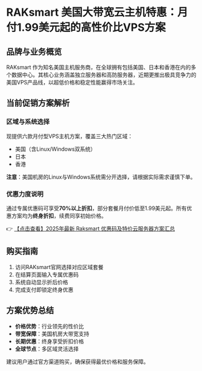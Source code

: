 # RAKsmart 美国大带宽云主机特惠：月付1.99美元起的高性价比VPS方案

## 品牌与业务概览
RAKsmart 作为知名美国主机服务商，在全球拥有包括美国、日本和香港在内的多个数据中心。其核心业务涵盖独立服务器和高防服务器，近期更推出极具竞争力的美国VPS产品线，以超低价格和稳定性能赢得市场关注。

## 当前促销方案解析
### 区域与系统选择
现提供六款月付型VPS主机方案，覆盖三大热门区域：
- 美国（含Linux/Windows双系统）
- 日本
- 香港

**注意**：美国机房的Linux与Windows系统需分开选择，请根据实际需求谨慎下单。

### 优惠力度说明
通过专属优惠码可享受**70%以上折扣**，部分套餐月付价低至1.99美元起。所有优惠方案均为**终身折扣**，续费同享初始价格。

👉 [【点击查看】2025年最新 Raksmart 优惠码及特价云服务器方案汇总](https://bit.ly/raksmart)

## 购买指南
1. 访问RAKsmart官网选择对应区域套餐
2. 在结算页面输入专属优惠码
3. 系统自动显示折后价格
4. 完成支付即锁定终身优惠

## 方案优势总结
- **价格优势**：行业领先的性价比
- **带宽保障**：美国机房大带宽支持
- **长期优惠**：终身享受折扣价格
- **全球节点**：多区域灵活选择

建议用户通过官方渠道购买，确保获得最优价格和服务保障。